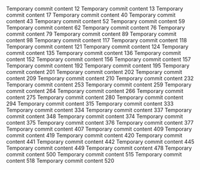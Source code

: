Temporary commit content 12
Temporary commit content 13
Temporary commit content 17
Temporary commit content 40
Temporary commit content 43
Temporary commit content 52
Temporary commit content 59
Temporary commit content 62
Temporary commit content 76
Temporary commit content 79
Temporary commit content 89
Temporary commit content 98
Temporary commit content 117
Temporary commit content 118
Temporary commit content 121
Temporary commit content 124
Temporary commit content 135
Temporary commit content 136
Temporary commit content 152
Temporary commit content 156
Temporary commit content 157
Temporary commit content 192
Temporary commit content 195
Temporary commit content 201
Temporary commit content 202
Temporary commit content 209
Temporary commit content 210
Temporary commit content 232
Temporary commit content 253
Temporary commit content 259
Temporary commit content 264
Temporary commit content 266
Temporary commit content 275
Temporary commit content 280
Temporary commit content 294
Temporary commit content 315
Temporary commit content 333
Temporary commit content 334
Temporary commit content 337
Temporary commit content 348
Temporary commit content 374
Temporary commit content 375
Temporary commit content 376
Temporary commit content 377
Temporary commit content 407
Temporary commit content 409
Temporary commit content 419
Temporary commit content 420
Temporary commit content 441
Temporary commit content 442
Temporary commit content 445
Temporary commit content 449
Temporary commit content 478
Temporary commit content 500
Temporary commit content 515
Temporary commit content 518
Temporary commit content 520
